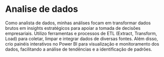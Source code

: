 # Analise de dados
Como analista de dados, minhas análises focam em transformar dados brutos em insights estratégicos para apoiar a tomada de decisões empresariais. Utilizo ferramentas e processos de ETL (Extract, Transform, Load) para coletar, limpar e integrar dados de diversas fontes. Além disso, crio painéis interativos no Power BI para visualização e monitoramento dos dados, facilitando a análise de tendências e a identificação de padrões.
